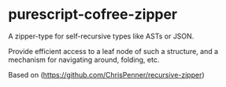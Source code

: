 # purescript-cofree-zipper

A zipper-type for self-recursive types like ASTs or JSON.

Provide efficient access to a leaf node of such a structure, and a mechanism for
navigating around, folding, etc.

Based on (https://github.com/ChrisPenner/recursive-zipper)